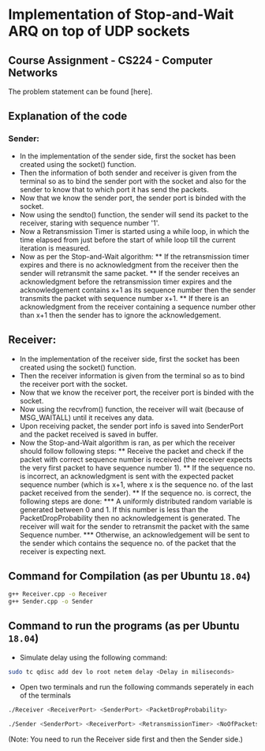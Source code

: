 # Implementation of Stop-and-Wait ARQ on top of UDP sockets

## Course Assignment - CS224 - Computer Networks
The problem statement can be found [here].

## Explanation of the code
### Sender:
* In the implementation of the sender side, first the socket has been created using the socket() function.
* Then the information of both sender and receiver is given from the terminal so as to bind the sender port with the socket and also for the sender to know that to which port it has send the packets.
* Now that we know the sender port, the sender port is binded with the socket.
* Now using the sendto() function, the sender will send its packet to the receiver, staring with sequence number '1'.
* Now a Retransmission Timer is started using a while loop, in which the time elapsed from just before the start of while loop till the current iteration is measured.
* Now as per the Stop-and-Wait algorithm:
** If the retransmission timer expires and there is no acknowledgment from the receiver then the sender will retransmit the same packet.
** If the sender receives an acknowledgment before the retransmission timer expires and the acknowledgement contains x+1 as its sequence number then the sender transmits the packet with sequence number x+1.
** If there is an acknowledgment from the receiver containing a sequence number other than x+1 then the sender has to ignore the acknowledgement.

## Receiver:
* In the implementation of the receiver side, first the socket has been created using the socket() function.
* Then the receiver information is given from the terminal so as to bind the receiver port with the socket.
* Now that we know the receiver port, the receiver port is binded with the socket.
* Now using the recvfrom() function, the receiver will wait (because of MSG_WAITALL) until it receives any data.
* Upon receiving packet, the sender port info is saved into SenderPort and the packet received is saved in buffer.
* Now the Stop-and-Wait algorithm is ran, as per which the receiver should follow following steps:
** Receive the packet and check if the packet with correct sequence number is received (the receiver expects the very first packet to have sequence number 1).
** If the sequence no. is incorrect, an acknowledgment is sent with the expected packet sequence number (which is x+1, where x is the sequence no. of the last packet received from the sender).
** If the sequence no. is correct, the following steps are done:
*** A uniformly distributed random variable is generated between 0 and 1. If this number is less than the PacketDropProbability then no acknowledgement is generated. The receiver will wait for the sender to retransmit the packet with the same Sequence number.
*** Otherwise, an acknowledgement will be sent to the sender which contains the sequence no. of the packet that the receiver is expecting next.

## Command for Compilation (as per Ubuntu `18.04`)
```bash
g++ Receiver.cpp -o Receiver
g++ Sender.cpp -o Sender
```

## Command to run the programs (as per Ubuntu `18.04`)
* Simulate delay using the following command:
```bash
sudo tc qdisc add dev lo root netem delay <Delay in miliseconds>
```
* Open two terminals and run the following commands seperately in each of the terminals
```bash
./Receiver <ReceiverPort> <SenderPort> <PacketDropProbability>
```
```bash
./Sender <SenderPort> <ReceiverPort> <RetransmissionTimer> <NoOfPacketsToBeSent>
```
(Note: You need to run the Receiver side first and then the Sender side.)
